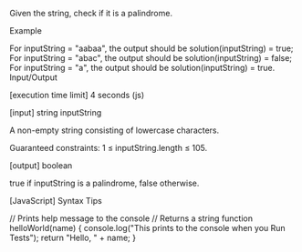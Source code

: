 Given the string, check if it is a palindrome.

Example

For inputString = "aabaa", the output should be
solution(inputString) = true;
For inputString = "abac", the output should be
solution(inputString) = false;
For inputString = "a", the output should be
solution(inputString) = true.
Input/Output

[execution time limit] 4 seconds (js)

[input] string inputString

A non-empty string consisting of lowercase characters.

Guaranteed constraints:
1 ≤ inputString.length ≤ 105.

[output] boolean

true if inputString is a palindrome, false otherwise.

[JavaScript] Syntax Tips

// Prints help message to the console
// Returns a string
function helloWorld(name) {
    console.log("This prints to the console when you Run Tests");
    return "Hello, " + name;
}
